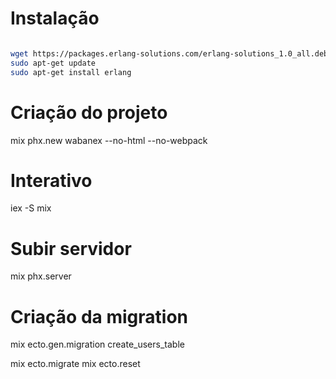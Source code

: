 # Instalação

```bash

wget https://packages.erlang-solutions.com/erlang-solutions_1.0_all.deb && sudo dpkg -i erlang-solutions_1.0_all.deb
sudo apt-get update
sudo apt-get install erlang
```

# Criação do projeto

mix phx.new wabanex --no-html --no-webpack

# Interativo

iex -S mix

# Subir servidor

mix phx.server

# Criação da migration

mix ecto.gen.migration create_users_table

mix ecto.migrate
mix ecto.reset